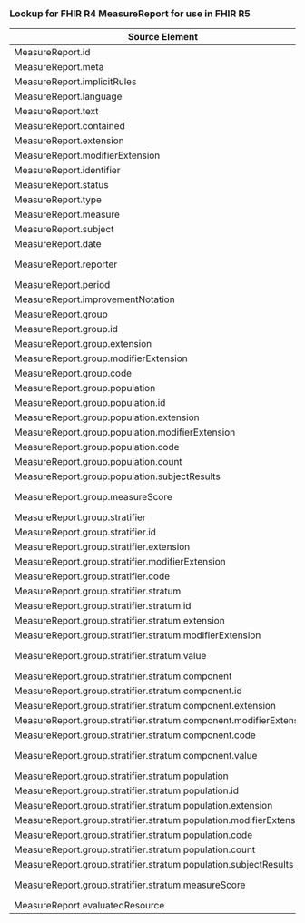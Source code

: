 ### Lookup for FHIR R4 MeasureReport for use in FHIR R5

| Source Element | Usage | Target |
| -------------- | ----- | ------ |
| MeasureReport.id | UseElementSameName | MeasureReport.id |
| MeasureReport.meta | UseElementSameName | MeasureReport.meta |
| MeasureReport.implicitRules | UseElementSameName | MeasureReport.implicitRules |
| MeasureReport.language | UseElementSameName | MeasureReport.language |
| MeasureReport.text | UseElementSameName | MeasureReport.text |
| MeasureReport.contained | UseElementSameName | MeasureReport.contained |
| MeasureReport.extension | UseElementSameName | MeasureReport.extension |
| MeasureReport.modifierExtension | UseElementSameName | MeasureReport.modifierExtension |
| MeasureReport.identifier | UseElementSameName | MeasureReport.identifier |
| MeasureReport.status | UseElementSameName | MeasureReport.status |
| MeasureReport.type | UseElementSameName | MeasureReport.type |
| MeasureReport.measure | UseElementSameName | MeasureReport.measure |
| MeasureReport.subject | UseElementSameName | MeasureReport.subject |
| MeasureReport.date | UseElementSameName | MeasureReport.date |
| MeasureReport.reporter | UseExtension | http://hl7.org/fhir/4.0/StructureDefinition/extension-MeasureReport.reporter |
| MeasureReport.period | UseElementSameName | MeasureReport.period |
| MeasureReport.improvementNotation | UseElementSameName | MeasureReport.improvementNotation |
| MeasureReport.group | UseElementSameName | MeasureReport.group |
| MeasureReport.group.id | UseElementSameName | MeasureReport.group.id |
| MeasureReport.group.extension | UseElementSameName | MeasureReport.group.extension |
| MeasureReport.group.modifierExtension | UseElementSameName | MeasureReport.group.modifierExtension |
| MeasureReport.group.code | UseElementSameName | MeasureReport.group.code |
| MeasureReport.group.population | UseElementSameName | MeasureReport.group.population |
| MeasureReport.group.population.id | UseElementSameName | MeasureReport.group.population.id |
| MeasureReport.group.population.extension | UseElementSameName | MeasureReport.group.population.extension |
| MeasureReport.group.population.modifierExtension | UseElementSameName | MeasureReport.group.population.modifierExtension |
| MeasureReport.group.population.code | UseElementSameName | MeasureReport.group.population.code |
| MeasureReport.group.population.count | UseElementSameName | MeasureReport.group.population.count |
| MeasureReport.group.population.subjectResults | UseElementSameName | MeasureReport.group.population.subjectResults |
| MeasureReport.group.measureScore | UseExtension | http://hl7.org/fhir/4.0/StructureDefinition/extension-MeasureReport.group.measureScore |
| MeasureReport.group.stratifier | UseElementSameName | MeasureReport.group.stratifier |
| MeasureReport.group.stratifier.id | UseElementSameName | MeasureReport.group.stratifier.id |
| MeasureReport.group.stratifier.extension | UseElementSameName | MeasureReport.group.stratifier.extension |
| MeasureReport.group.stratifier.modifierExtension | UseElementSameName | MeasureReport.group.stratifier.modifierExtension |
| MeasureReport.group.stratifier.code | UseElementSameName | MeasureReport.group.stratifier.code |
| MeasureReport.group.stratifier.stratum | UseElementSameName | MeasureReport.group.stratifier.stratum |
| MeasureReport.group.stratifier.stratum.id | UseElementSameName | MeasureReport.group.stratifier.stratum.id |
| MeasureReport.group.stratifier.stratum.extension | UseElementSameName | MeasureReport.group.stratifier.stratum.extension |
| MeasureReport.group.stratifier.stratum.modifierExtension | UseElementSameName | MeasureReport.group.stratifier.stratum.modifierExtension |
| MeasureReport.group.stratifier.stratum.value | UseExtension | http://hl7.org/fhir/4.0/StructureDefinition/extension-MeasureReport.group.stratifier.stratum.value |
| MeasureReport.group.stratifier.stratum.component | UseElementSameName | MeasureReport.group.stratifier.stratum.component |
| MeasureReport.group.stratifier.stratum.component.id | UseElementSameName | MeasureReport.group.stratifier.stratum.component.id |
| MeasureReport.group.stratifier.stratum.component.extension | UseElementSameName | MeasureReport.group.stratifier.stratum.component.extension |
| MeasureReport.group.stratifier.stratum.component.modifierExtension | UseElementSameName | MeasureReport.group.stratifier.stratum.component.modifierExtension |
| MeasureReport.group.stratifier.stratum.component.code | UseElementSameName | MeasureReport.group.stratifier.stratum.component.code |
| MeasureReport.group.stratifier.stratum.component.value | UseExtension | http://hl7.org/fhir/4.0/StructureDefinition/extension-MeasureReport.group.stratifier.stratum.component.value |
| MeasureReport.group.stratifier.stratum.population | UseElementSameName | MeasureReport.group.stratifier.stratum.population |
| MeasureReport.group.stratifier.stratum.population.id | UseElementSameName | MeasureReport.group.stratifier.stratum.population.id |
| MeasureReport.group.stratifier.stratum.population.extension | UseElementSameName | MeasureReport.group.stratifier.stratum.population.extension |
| MeasureReport.group.stratifier.stratum.population.modifierExtension | UseElementSameName | MeasureReport.group.stratifier.stratum.population.modifierExtension |
| MeasureReport.group.stratifier.stratum.population.code | UseElementSameName | MeasureReport.group.stratifier.stratum.population.code |
| MeasureReport.group.stratifier.stratum.population.count | UseElementSameName | MeasureReport.group.stratifier.stratum.population.count |
| MeasureReport.group.stratifier.stratum.population.subjectResults | UseElementSameName | MeasureReport.group.stratifier.stratum.population.subjectResults |
| MeasureReport.group.stratifier.stratum.measureScore | UseExtension | http://hl7.org/fhir/4.0/StructureDefinition/extension-MeasureReport.group.stratifier.stratum.measureScore |
| MeasureReport.evaluatedResource | UseElementSameName | MeasureReport.evaluatedResource |
